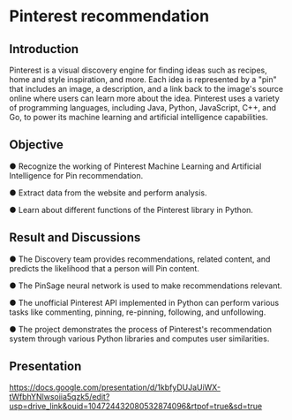 # Pinterest recommendation

## Introduction

Pinterest is a visual discovery engine for finding ideas such as recipes, home and style inspiration, and more. Each idea is represented by a "pin" that includes an image, a description, and a link back to the image's source online where users can learn more about the idea. Pinterest uses a variety of programming languages, including Java, Python, JavaScript, C++, and Go, to power its machine learning and artificial intelligence capabilities.



## Objective

●	Recognize the working of Pinterest Machine Learning and Artificial Intelligence for Pin recommendation.

●	Extract data from the website and perform analysis.

●	Learn about different functions of the Pinterest library in Python.



## Result and Discussions

●	The Discovery team provides recommendations, related content, and predicts the likelihood that a person will Pin content.

●	The PinSage neural network is used to make recommendations relevant.

●	The unofficial Pinterest API implemented in Python can perform various tasks like commenting, pinning, re-pinning, following, and unfollowing.

●	The project demonstrates the process of Pinterest's recommendation system through various Python libraries and computes user similarities.



## Presentation

https://docs.google.com/presentation/d/1kbfyDUJaUiWX-tWfbhYNlwsoiia5qzk5/edit?usp=drive_link&ouid=104724432080532874096&rtpof=true&sd=true
